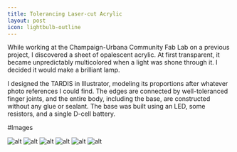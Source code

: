 ```yaml
---
title: Tolerancing Laser-cut Acrylic
layout: post
icon: lightbulb-outline
---
```


While working at the Champaign-Urbana Community Fab Lab on a previous project, I discovered a sheet of opalescent acrylic. At first transparent, it became unpredictably multicolored when a light was shone through it. I decided it would make a brilliant lamp.

I designed the TARDIS in Illustrator, modeling its proportions after whatever photo references I could find. The edges are connected by well-toleranced finger joints, and the entire body, including the base, are constructed without any glue or sealant. The base was built using an LED, some resistors, and a single D-cell battery.

#Images

![alt](http://40.media.tumblr.com/ce70d08a00b7f48e17e6457ab99af561/tumblr_mxars2WKoT1t5d2z2o7_1280.jpg)
![alt](http://40.media.tumblr.com/d2ddc46816df288a143968ce8d276a08/tumblr_mxars2WKoT1t5d2z2o5_1280.jpg)
![alt](http://40.media.tumblr.com/4c11c24a64d2673b365df3ea34323cf3/tumblr_mxars2WKoT1t5d2z2o1_1280.jpg)
![alt](http://36.media.tumblr.com/a0dda2e560ed9043f8fa19bcc29b5daa/tumblr_mxars2WKoT1t5d2z2o3_1280.jpg)
![alt](http://40.media.tumblr.com/6ab56b8caddda3b40376db93bb7b0431/tumblr_mxars2WKoT1t5d2z2o4_1280.jpg)
![alt](http://36.media.tumblr.com/1a07a674e07c5839ee90ab163adf8f43/tumblr_mxars2WKoT1t5d2z2o2_1280.jpg)
